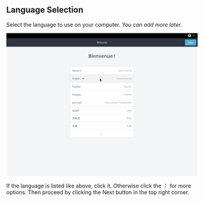 ## Language Selection

Select the language to use on your computer. *You can add more later.*

![Select your language](../../images/first-boot/language-selection.png)

If the language is listed like above, click it. Otherwise click the ⋮ for more options. Then proceed by clicking the Next button in the top right corner.